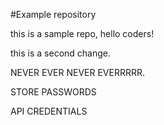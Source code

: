 #Example repository


this is a sample repo, hello coders!

this is a second change.

NEVER EVER NEVER EVERRRRR.

STORE PASSWORDS 

API CREDENTIALS